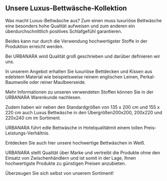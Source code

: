Unsere Luxus-Bettwäsche-Kollektion 
-----------------------------------

Was macht Luxus-Bettwäsche aus? Zum einen muss luxuriöse Bettwäsche eine besonders hohe Qualität aufweisen und zum anderen ein überdurchschnittlich positives Schlafgefühl garantieren.

Beides kann nur durch die Verwendung hochwertigster Stoffe in der Produktion erreicht werden.

Bei URBANARA wird Qualität groß geschrieben und darüber definieren wir uns.

In unserem Angebot erhalten Sie luxuriöse Bettdecken und Kissen aus edelstem Material wie beispielsweise reinem englischen Leinen, Perkal-Baumwolle oder reiner Maulbeerseide.

Mehr Informationen zu unseren verwendeten Stoffen können Sie in der URBANARA Warenkunde nachlesen.

Zudem haben wir neben den Standardgrößen von 135 x 200 cm und 155 x 220 cm auch Luxus Bettwäsche in den Übergrößen200x200, 200x220 und 220x240 cm im Sortiment.

URBANARA führt edle Bettwäsche in Hotelqualitätmit einem tollen Preis-Leistungs-Verhältnis.

Entdecken Sie auch hier unsere hochwertige Bettwäschen in Weiß.

URBANARA stellt Qualität über Marke und vertreibt die Produkte ohne den Einsatz von Zwischenhändlern und ist somit in der Lage, Ihnen hochwertigste Produkte zu günstigen Preisen anzubieten.

Überzeugen Sie sich selbst von unserem Sortiment!
